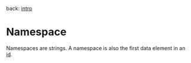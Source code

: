 back: [intro](../intro.md)

# Namespace

Namespaces are strings. A namespace is also the first data element in an [id](basics/id.md).